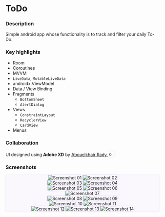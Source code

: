 # ToDo

###  Description

Simple android app whose functionality is to track and filter your daily To-Do.


### Key highlights


- Room
- Coroutines
- MVVM
- `LiveData`, `MutableLiveData`
- androidx.ViewModel
- Data / View Binding
- Fragments
    - `BottomSheet`
    - `AlertDialog`
- Views
    - `ConstraintLayout`
    - `RecyclerView`
    - `CardView`
- Menus


### Collaboration

UI designed using **Adobe XD** by [Abouelkhair Rady <img alt='photo' style='width: 15px; height: 15px; border-radius: 15px; padding: 3px; box-shadow: 0 0 5px #60E2' src='https://mir-s3-cdn-cf.behance.net/user/115/98dd8c75558671.59e99e164ac64.png'>](https://www.behance.net/Abou-Elkhair)


### Screenshots

<div style='text-align: center; background: #6200EE05; box-shadow: 0 0 5px #60E2'>
    <img alt='Screenshot 01' style='max-height: 93vh; box-shadow: 0 0 5px #60E2' src='screenshots/1.jpg'/>
    <img alt='Screenshot 02' style='max-height: 93vh; box-shadow: 0 0 5px #60E2' src='screenshots/2.jpg'/>
    <br/>
    <img alt='Screenshot 03' style='max-height: 93vh; box-shadow: 0 0 5px #60E2' src='screenshots/3.jpg'/>
    <img alt='Screenshot 04' style='max-height: 93vh; box-shadow: 0 0 5px #60E2' src='screenshots/4.jpg'/>
    <br/>
    <img alt='Screenshot 05' style='max-height: 93vh; box-shadow: 0 0 5px #60E2' src='screenshots/5.jpg'/>
    <img alt='Screenshot 06' style='max-height: 93vh; box-shadow: 0 0 5px #60E2' src='screenshots/6.jpg'/>
    <br/>
    <img alt='Screenshot 07' style='max-height: 93vh; box-shadow: 0 0 5px #60E2' src='screenshots/7.jpg'/>
    <br/>
    <img alt='Screenshot 08' style='max-height: 93vh; box-shadow: 0 0 5px #60E2' src='screenshots/8.jpg'/>
    <img alt='Screenshot 09' style='max-height: 93vh; box-shadow: 0 0 5px #60E2' src='screenshots/9.jpg'/>
    <br/>
    <img alt='Screenshot 10' style='max-height: 93vh; box-shadow: 0 0 5px #60E2' src='screenshots/10.jpg'/>
    <img alt='Screenshot 11' style='max-height: 93vh; box-shadow: 0 0 5px #60E2' src='screenshots/11.jpg'/>
    <br/>
    <img alt='Screenshot 12' style='max-height: 93vh; box-shadow: 0 0 5px #60E2' src='screenshots/12.jpg'/>
    <img alt='Screenshot 13' style='max-height: 93vh; box-shadow: 0 0 5px #60E2' src='screenshots/13.jpg'/>
    <img alt='Screenshot 14' style='max-height: 93vh; box-shadow: 0 0 5px #60E2' src='screenshots/14.jpg'/>
</div>
